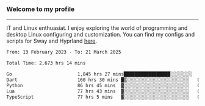 ### Welcome to my profile

---

IT and Linux enthuasiat. I enjoy exploring the world of programming and desktop Linux configuring and customization. You can find my configs and scripts for Sway and Hyprland [here](https://github.com/uroborosq/mess-of-linux-configurations).

<!-- <div display="block">
 	<img align="left" width="48%" alt="isocalendar" src=".github/metrics/isocalendar_metrics.svg" />
	<img align="center" width="48%" alt="contributions" src=".github/metrics/contributions_metrics.svg" />
	<img align="center" alt="languages" src=".github/metrics/languages_metrics.svg" />
</div> -->

<!-- ![](https://komarev.com/ghpvc/?username=uroborosq&color=success&style=flat-square) -->
<!-- [](https://img.shields.io/github/last-commit/uroborosq/uroborosq?label=Profile%20updated&style=flat-square) -->

<!--START_SECTION:waka-->

```txt
From: 13 February 2023 - To: 21 March 2025

Total Time: 2,673 hrs 14 mins

Go                        1,845 hrs 27 mins█████████████████░░░░░░░░   68.40 %
Dart                      160 hrs 30 mins █▒░░░░░░░░░░░░░░░░░░░░░░░   05.95 %
Python                    86 hrs 45 mins  ▓░░░░░░░░░░░░░░░░░░░░░░░░   03.22 %
Lua                       77 hrs 43 mins  ▓░░░░░░░░░░░░░░░░░░░░░░░░   02.88 %
TypeScript                77 hrs 5 mins   ▓░░░░░░░░░░░░░░░░░░░░░░░░   02.86 %
```

<!--END_SECTION:waka-->
